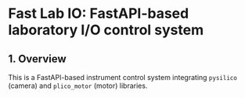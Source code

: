 # Fast Lab IO: FastAPI-based laboratory I/O control system

## 1. Overview

This is a FastAPI-based instrument control system integrating `pysilico` (camera) and `plico_motor` (motor) libraries. 
